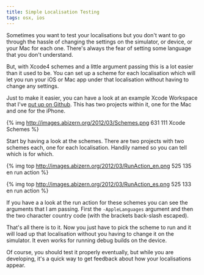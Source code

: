 ```yaml
---
title: Simple Localisation Testing
tags: osx, ios
---
```


Sometimes you want to test your localisations but you don't want to go through the hassle of
changing the settings on the simulator, or device, or your Mac for each one. There's always the fear
of setting some language that you don't understand.

But, with Xcode4 schemes and a little argument passing this is a lot easier than it used to be. You
can set up a scheme for each localisation which will let you run your iOS or Mac app under that
localisation without having to change any settings.

<!-- more -->

Just to make it easier, you can have a look at an example Xcode Workspace that I've
[put up on Github](https://github.com/Abizern/SimpleLocalisationTesting "Simple Localisation
Testing"). This has two projects within it, one for the Mac and one for the iPhone.

{% img http://images.abizern.org/2012/03/Schemes.png 631 111 Xcode Schemes %}

Start by having a look at the schemes. There are two projects with two schemes each, one for each
localisation. Handily named so you can tell which is for which.


{% img top http://images.abizern.org/2012/03/RunAction_en.png 525 135 en run action %}

{% img top http://images.abizern.org/2012/03/RunAction_es.png 525 133 en run action %}

If you have a a look at the run action for these schemes you can see the arguments that I am
passing. First the `-AppleLanguages` argument and then the two character country code (with the
brackets back-slash escaped).

That's all there is to it. Now you just have to pick the scheme to run and it will load up that
localisation without you having to change it on the simulator. It even works for running debug
builds on the device.

Of course, you should test it properly eventually, but while you are developing, it's a quick way to
get feedback about how your localisations appear.
